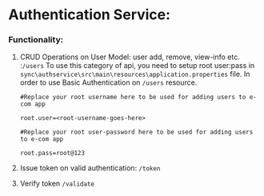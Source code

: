 # Authentication Service:
### Functionality:
1. CRUD Operations on User Model: user add, remove, view-info etc. :`/users`
    To use this category of api, you need to setup root user:pass in `sync\authservice\src\main\resources\application.properties` file.
    In order to use Basic Authentication on `/users` resource.
    
    `#Replace your root username here to be used for adding users to e-com app`
     
     `root.user=<root-username-goes-here>`
     
     `#Replace your root user-password here to be used for adding users to e-com app`
     
     `root.pass=root@123`
2. Issue token on valid authentication: `/token`
3. Verify token `/validate`
 